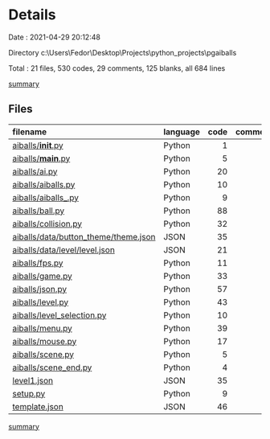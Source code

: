 # Details

Date : 2021-04-29 20:12:48

Directory c:\Users\Fedor\Desktop\Projects\python_projects\pgaiballs

Total : 21 files,  530 codes, 29 comments, 125 blanks, all 684 lines

[summary](results.md)

## Files
| filename | language | code | comment | blank | total |
| :--- | :--- | ---: | ---: | ---: | ---: |
| [aiballs/__init__.py](/aiballs/__init__.py) | Python | 1 | 1 | 1 | 3 |
| [aiballs/__main__.py](/aiballs/__main__.py) | Python | 5 | 0 | 1 | 6 |
| [aiballs/ai.py](/aiballs/ai.py) | Python | 20 | 1 | 7 | 28 |
| [aiballs/aiballs.py](/aiballs/aiballs.py) | Python | 10 | 2 | 4 | 16 |
| [aiballs/aiballs_.py](/aiballs/aiballs_.py) | Python | 9 | 2 | 4 | 15 |
| [aiballs/ball.py](/aiballs/ball.py) | Python | 88 | 9 | 31 | 128 |
| [aiballs/collision.py](/aiballs/collision.py) | Python | 32 | 1 | 13 | 46 |
| [aiballs/data/button_theme/theme.json](/aiballs/data/button_theme/theme.json) | JSON | 35 | 0 | 0 | 35 |
| [aiballs/data/level/level.json](/aiballs/data/level/level.json) | JSON | 21 | 0 | 3 | 24 |
| [aiballs/fps.py](/aiballs/fps.py) | Python | 11 | 2 | 7 | 20 |
| [aiballs/game.py](/aiballs/game.py) | Python | 33 | 1 | 8 | 42 |
| [aiballs/json.py](/aiballs/json.py) | Python | 57 | 1 | 13 | 71 |
| [aiballs/level.py](/aiballs/level.py) | Python | 43 | 2 | 11 | 56 |
| [aiballs/level_selection.py](/aiballs/level_selection.py) | Python | 10 | 0 | 3 | 13 |
| [aiballs/menu.py](/aiballs/menu.py) | Python | 39 | 0 | 12 | 51 |
| [aiballs/mouse.py](/aiballs/mouse.py) | Python | 17 | 2 | 3 | 22 |
| [aiballs/scene.py](/aiballs/scene.py) | Python | 5 | 1 | 1 | 7 |
| [aiballs/scene_end.py](/aiballs/scene_end.py) | Python | 4 | 4 | 1 | 9 |
| [level1.json](/level1.json) | JSON | 35 | 0 | 0 | 35 |
| [setup.py](/setup.py) | Python | 9 | 0 | 2 | 11 |
| [template.json](/template.json) | JSON | 46 | 0 | 0 | 46 |

[summary](results.md)